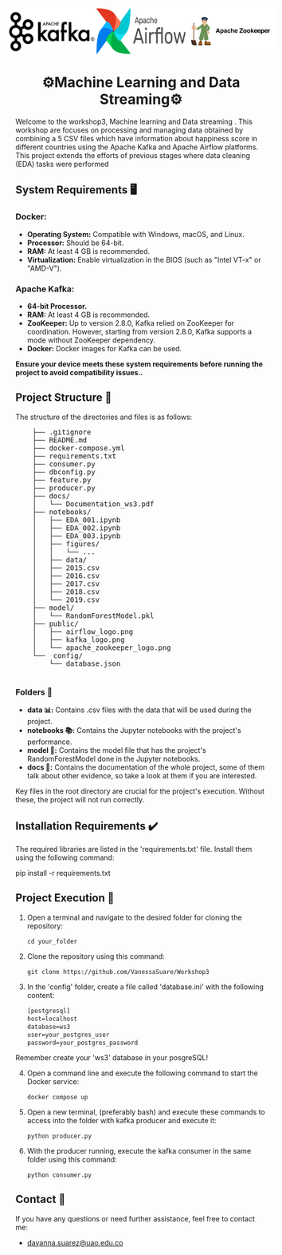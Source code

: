 <p align="center">
  <div style="display: flex; justify-content: center; align-items: ;">
    <img width="180" src="./public/Kafka_logo.png" alt="kafka">
    <img width="180" src="./public/airflow_logo.png" alt="airflow">
    <img width="180" src="./public/apache_zookeeper_logo.png" alt="airflow">
  </div>
  <h1 align="center">⚙️Machine Learning and Data Streaming⚙️</h1>
  <p align="center"></p>
</p>

Welcome to the workshop3, Machine learning and Data streaming . This workshop are focuses on processing and managing data obtained by combining a 5 CSV files which have information about happiness score in different countries using the Apache Kafka and Apache Airflow platforms. This project extends the efforts of previous stages where data cleaning (EDA) tasks were performed

## System Requirements 🖥️

### Docker:
- **Operating System:** Compatible with Windows, macOS, and Linux.
- **Processor:** Should be 64-bit.
- **RAM:** At least 4 GB is recommended.
- **Virtualization:** Enable virtualization in the BIOS (such as "Intel VT-x" or "AMD-V").

### Apache Kafka:
- **64-bit Processor.**
- **RAM:** At least 4 GB is recommended.
- **ZooKeeper:** Up to version 2.8.0, Kafka relied on ZooKeeper for coordination. However, starting from version 2.8.0, Kafka supports a mode without ZooKeeper dependency.
- **Docker:** Docker images for Kafka can be used.

**Ensure your device meets these system requirements before running the project to avoid compatibility issues..**

## Project Structure 📃

The structure of the directories and files is as follows:

<pre>
    ├── .gitignore
    ├── README.md
    ├── docker-compose.yml
    ├── requirements.txt
    ├── consumer.py
    ├── dbconfig.py
    ├── feature.py
    ├── producer.py
    ├── docs/
    │   └── Documentation_ws3.pdf
    ├── notebooks/
    │   ├── EDA_001.ipynb
    │   ├── EDA_002.ipynb
    │   ├── EDA_003.ipynb
    │   ├── figures/
    │   │   └── ...
    │   ├── data/
    │   ├── 2015.csv
    │   ├── 2016.csv
    │   ├── 2017.csv
    │   ├── 2018.csv
    │   └── 2019.csv
    ├── model/
    │   └── RandomForestModel.pkl
    ├── public/
    │   ├── airflow_logo.png
    │   ├── kafka_logo.png
    │   └── apache_zookeeper_logo.png
    └──  config/
        └── database.json

</pre>



### Folders 📁
- **data 📊:** Contains .csv files with the data that will be used during the project.
- **notebooks 📚:** Contains the Jupyter notebooks with the project's performance.
- **model 📂:** Contains the model file that has the project's RandomForestModel done in the Jupyter notebooks.
- **docs 📙:** Contains the documentation of the whole project, some of them talk about other evidence, so take a look at them if you are interested.

Key files in the root directory are crucial for the project's execution. Without these, the project will not run correctly.

## Installation Requirements ✔️

The required libraries are listed in the 'requirements.txt' file. Install them using the following command:

pip install -r requirements.txt


## Project Execution 🚀

1. Open a terminal and navigate to the desired folder for cloning the repository:
    ```
    cd your_folder
    ```

2. Clone the repository using this command:
    ```
    git clone https://github.com/VanessaSuare/Workshop3
    ```

3. In the 'config' folder, create a file called 'database.ini' with the following content:
    ```
    [postgresql]
    host=localhost
    database=ws3
    user=your_postgres_user
    password=your_postgres_password

Remember create your 'ws3' database in your posgreSQL!

4. Open a command line and execute the following command to start the Docker service:
    ```
    docker compose up
    ```

5. Open a new terminal, (preferably bash) and execute these commands to access into the folder with kafka producer and execute it:
    ```
    python producer.py
    ```

6. With the producer running, execute the kafka consumer in the same folder using this command:
    ```
    python consumer.py
    ```

## Contact 📧

If you have any questions or need further assistance, feel free to contact me:

- [dayanna.suarez@uao.edu.co](mailto:dayanna.suarez@uao.edu.co)
